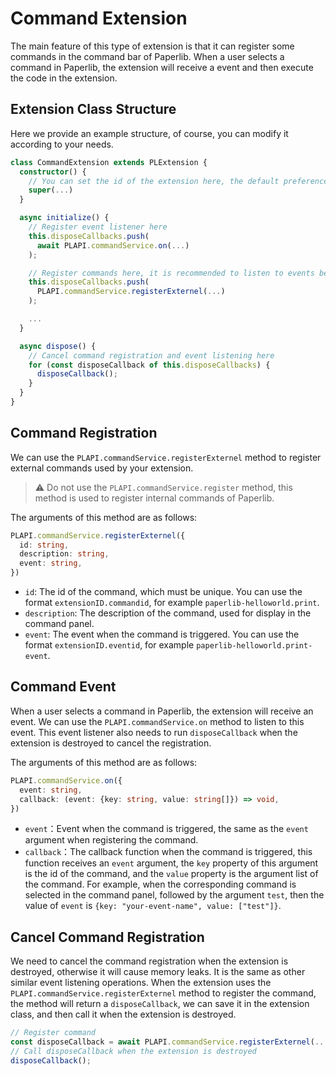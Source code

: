 # Command Extension

The main feature of this type of extension is that it can register some commands in the command bar of Paperlib. When a user selects a command in Paperlib, the extension will receive a event and then execute the code in the extension.

## Extension Class Structure

Here we provide an example structure, of course, you can modify it according to your needs.

```typescript
class CommandExtension extends PLExtension {
  constructor() {
    // You can set the id of the extension here, the default preference etc.
    super(...)
  }

  async initialize() {
    // Register event listener here
    this.disposeCallbacks.push(
      await PLAPI.commandService.on(...)
    );

    // Register commands here, it is recommended to listen to events before registering
    this.disposeCallbacks.push(
      PLAPI.commandService.registerExternel(...)
    );

    ...
  }

  async dispose() {
    // Cancel command registration and event listening here
    for (const disposeCallback of this.disposeCallbacks) {
      disposeCallback();
    }
  }
}
```

## Command Registration

We can use the `PLAPI.commandService.registerExternel` method to register external commands used by your extension.

> ⚠️  Do not use the `PLAPI.commandService.register` method, this method is used to register internal commands of Paperlib.

The arguments of this method are as follows:

```typescript
PLAPI.commandService.registerExternel({
  id: string,
  description: string,
  event: string,
})
```

- `id`: The id of the command, which must be unique. You can use the format `extensionID.commandid`, for example `paperlib-helloworld.print`.
- `description`: The description of the command, used for display in the command panel.
- `event`: The event when the command is triggered. You can use the format `extensionID.eventid`, for example `paperlib-helloworld.print-event`.

## Command Event

When a user selects a command in Paperlib, the extension will receive an event. We can use the `PLAPI.commandService.on` method to listen to this event. This event listener also needs to run `disposeCallback` when the extension is destroyed to cancel the registration.

The arguments of this method are as follows:

```typescript
PLAPI.commandService.on({
  event: string,
  callback: (event: {key: string, value: string[]}) => void,
})
```

- `event`：Event when the command is triggered, the same as the `event` argument when registering the command.
- `callback`：The callback function when the command is triggered, this function receives an `event` argument, the `key` property of this argument is the id of the command, and the `value` property is the argument list of the command. For example, when the corresponding command is selected in the command panel, followed by the argument `test`, then the value of `event` is `{key: "your-event-name", value: ["test"]}`.

## Cancel Command Registration

We need to cancel the command registration when the extension is destroyed, otherwise it will cause memory leaks. It is the same as other similar event listening operations. When the extension uses the `PLAPI.commandService.registerExternel` method to register the command, the method will return a `disposeCallback`, we can save it in the extension class, and then call it when the extension is destroyed.

```typescript
// Register command
const disposeCallback = await PLAPI.commandService.registerExternel(...);
// Call disposeCallback when the extension is destroyed
disposeCallback();
```
